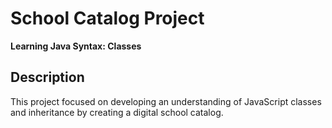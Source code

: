 # School Catalog Project
**Learning Java Syntax: Classes**

## Description
This project focused on developing an understanding of JavaScript classes and inheritance by creating a digital school catalog.
